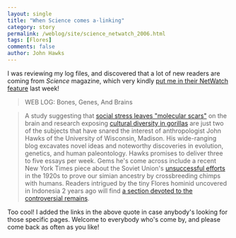 ```yaml
---
layout: single 
title: "When Science comes a-linking" 
category: story
permalink: /weblog/site/science_netwatch_2006.html
tags: [Flores] 
comments: false 
author: John Hawks 
---
```



<p>
I was reviewing my log files, and discovered that a lot of new readers are coming from <i>Science</i> magazine, which very kindly <a href="http://www.sciencemag.org/content/vol311/issue5767/netwatch.dtl">put me in their NetWatch feature</a> last week!
</p>

<blockquote>WEB LOG: Bones, Genes, And Brains</blockquote>

<blockquote>A study suggesting that <a href="http://johnhawks.net/weblog/topics/minds/stress_molecular_scar_2006.html">social stress leaves "molecular scars"</a> on the brain and research exposing <a href="http://johnhawks.net/weblog/reviews/behavior/culture/apes/gorilla_zoo_cultures_2006.html">cultural diversity in gorillas</a> are just two of the subjects that have snared the interest of anthropologist John Hawks of the University of Wisconsin, Madison. His wide-ranging blog excavates novel ideas and noteworthy discoveries in evolution, genetics, and human paleontology. Hawks promises to deliver three to five essays per week. Gems he's come across include a recent New York Times piece about the Soviet Union's <a href="http://johnhawks.net/weblog/topics/history/king_kong_soviet_humanzee_2005.html">unsuccessful efforts</a> in the 1920s to prove our simian ancestry by crossbreeding chimps with humans. Readers intrigued by the tiny Flores hominid uncovered in Indonesia 2 years ago will find <a href="http://johnhawks.net/weblog/fossils/flores/">a section devoted to the controversial remains</a>.</blockquote>

<p>
Too cool! I added the links in the above quote in case anybody's looking for those specific pages. Welcome to everybody who's come by, and please come back as often as you like!
</p>

